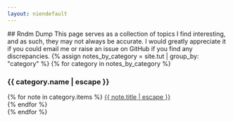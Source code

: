 ```yaml
---
layout: niendefault
---
```

<link rel="stylesheet" href="https://cdnjs.cloudflare.com/ajax/libs/font-awesome/6.0.0-beta3/css/all.min.css">
## Rndm Dump
This page serves as a collection of topics I find interesting, and as such, they may not always be accurate. I would greatly appreciate it if you could email me or raise an issue on GitHub if you find any discrepancies.
{% assign notes_by_category = site.tut | group_by: "category" %}
{% for category in notes_by_category %}
<h3>{{ category.name | escape }}</h3>
<div>
{% for note in category.items %}
<a href="{{ note.url | relative_url }}" class="download-link" style="color:#333"><i class="fa-regular fa-file-lines" style="color: #333;"></i> {{ note.title | escape }}</a><br>
{% endfor %}
</div>
{% endfor %}
